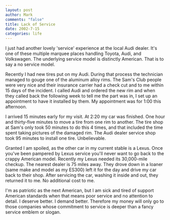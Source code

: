 ```yaml
--- 
layout: post
author: Mark
comments: "false"
title: Lack of Service
date: 2002-7-15
categories: life
---
```

I just had another lovely 'service' experience at the local Audi dealer. It's one of these multiple marquee places handling Toyota, Audi, and Volkswagen. The underlying service model is distinctly American. That is to say a no service model.

Recently I had new tires put on my Audi. During that process the technician managed to gouge one of the aluminum alloy rims. The Sam's Club people were very nice and their insurance carrier had a check cut and to me within 15 days of the incident. I called Audi and ordered the new rim and when they called back the following week to tell me the part was in, I set up an appointment to have it installed by them. My appointment was for 1:00 this afternoon.

I arrived 15 minutes early for my visit. At 2:20 my car was finished. One hour and thirty-five minutes to move a tire from one rim to another. The tire shop at Sam's only took 50 minutes to do this 4 times, and that included the time spent taking pictures of the damaged rim. The Audi dealer service shop took 95 minutes to install one tire. Unbelievable.

Granted I am spoiled, as the other car in my current stable is a Lexus. Once you've been pampered by Lexus service you'll never want to go back to the crappy American model. Recently my Lexus needed its 30,000-mile checkup. The nearest dealer is 75 miles away. They drove down in a loaner (same make and model as my ES300) left it for the day and drive my car back to their shop. After servicing the car, washing it inside and out, they returned it to me. No additional cost to me.

I'm as patriotic as the next American, but I am sick and tired of support American standards when that means poor service and no attention to detail. I deserve better. I demand better. Therefore my money will only go to those companies whose commitment to service is deeper than a fancy service emblem or slogan.
